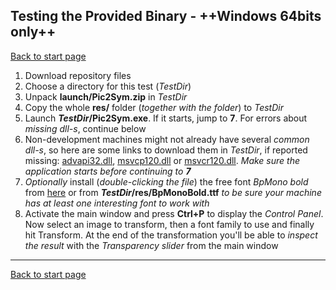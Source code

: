 ## Testing the Provided Binary \- ++Windows 64bits only++ ##

[Back to start page](../ReadMe.md)

1. Download repository files
2. Choose a directory for this test (*TestDir*)
3. Unpack **launch/Pic2Sym.zip** in *TestDir*
4. Copy the whole **res/** folder (*together with the folder*) to *TestDir*
5. Launch ***TestDir*/Pic2Sym.exe**. If it starts, jump to **7**. For errors about *missing dll\-s*, continue below
6. Non\-development machines might not already have several *common dll-s*, so here are some links to download them in *TestDir*, if reported missing: [advapi32.dll](http://files.dllworld.org/advapi32.dll-6.3.9600.17031-64bit.zip), [msvcp120.dll](http://files.dllworld.org/msvcp120.dll-12.0.21005.1-64bit_3075.zip) or [msvcr120.dll](http://files.dllworld.org/msvcr120.dll-12.0.21005.1-64bit_3122.zip). *Make sure the application starts before continuing to **7***
7. *Optionally* install (*double\-clicking the file*) the free font *BpMono bold* from [here][1] or from  ***TestDir*/res/BpMonoBold.ttf** *to be sure your machine has at least one interesting font to work with*
8. Activate the main window and press **Ctrl\+P** to display the *Control Panel*. Now select an image to transform, then a font family to use and finally hit Transform. At the end of the transformation you&#39;ll be able to *inspect the result* with the *Transparency slider* from the main window

--------
[Back to start page](../ReadMe.md)

[1]:http://www.dafont.com/bpmono.font